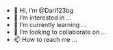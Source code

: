 - 👋 Hi, I’m @Dari123bg
- 👀 I’m interested in ...
- 🌱 I’m currently learning ...
- 💞️ I’m looking to collaborate on ...
- 📫 How to reach me ...

<!---
Dari123bg/Dari123bg is a ✨ special ✨ repository because its `README.md` (this file) appears on your GitHub profile.
You can click the Preview link to take a look at your changes.
--->
